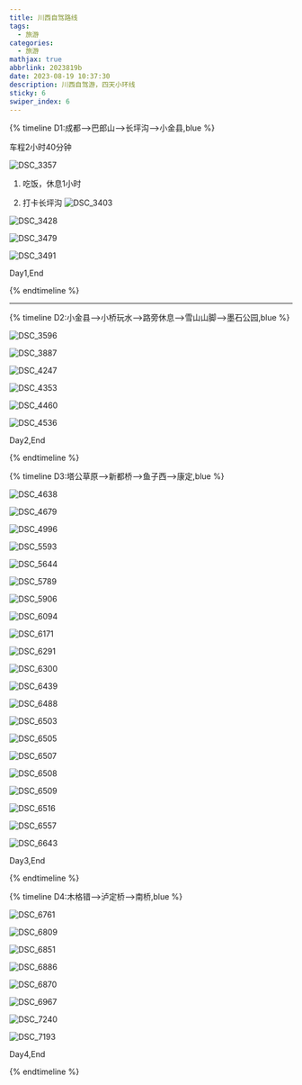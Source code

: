 ```yaml
---
title: 川西自驾路线
tags:
  - 旅游
categories:
  - 旅游
mathjax: true
abbrlink: 2023819b
date: 2023-08-19 10:37:30
description: 川西自驾游，四天小环线
sticky: 6
swiper_index: 6
---
```


{% timeline D1:成都-->巴郎山-->长坪沟-->小金县,blue %}

<!-- timeline 2023-08-20 08:20 成都出发 -->

车程2小时40分钟

<!-- endtimeline -->

<!-- timeline 2023-08-20 13:00 巴郎山观景台 -->

![DSC_3357](https://blog.love.sc.cn/image/DSC_3357.JPG?x-image-process=style/style-bucket)

<!-- endtimeline -->

<!-- timeline 2023-08-20 13:30 到达四姑娘山 -->

1. 吃饭，休息1小时

2. 打卡长坪沟
   ![DSC_3403](https://blog.love.sc.cn/image/DSC_3403.JPG?x-image-process=style/style-bucket)

  ![DSC_3428](https://blog.love.sc.cn/image/DSC_3428.JPG?x-image-process=style/style-bucket)

  ![DSC_3479](https://blog.love.sc.cn/image/DSC_3479.JPG?x-image-process=style/style-bucket)

  ![DSC_3491](https://blog.love.sc.cn/image/DSC_3491.JPG?x-image-process=style/style-bucket)

<!-- endtimeline -->

<!-- timeline 2023-08-20 傍晚 前往小金县 -->

Day1,End

<!-- endtimeline -->

{% endtimeline %}

----------------------

{% timeline D2:小金县-->小桥玩水-->路旁休息-->雪山山脚-->墨石公园,blue %}

<!-- timeline 2023-08-20 9:00 小金县途径小桥 -->

![DSC_3596](https://blog.love.sc.cn/image/DSC_3596.JPG?x-image-process=style/style-bucket)

<!-- endtimeline -->

<!-- timeline 2023-08-21 小桥 -->

![DSC_3887](https://blog.love.sc.cn/image/DSC_3887.JPG?x-image-process=style/style-bucket)

<!-- endtimeline -->

<!-- timeline 2023-08-21 路旁风景 -->

![DSC_4247](https://blog.love.sc.cn/image/DSC_4247.JPG?x-image-process=style/style-bucket)

<!-- endtimeline -->

<!-- timeline 2023-08-21 雪山脚下 -->

![DSC_4353](https://blog.love.sc.cn/image/DSC_4353.JPG?x-image-process=style/style-bucket)

<!-- endtimeline -->

<!-- timeline 2023-08-20 墨石公园 -->

![DSC_4460](https://blog.love.sc.cn/image/DSC_4460.JPG?x-image-process=style/style-bucket)

![DSC_4536](https://blog.love.sc.cn/image/DSC_4536.JPG?x-image-process=style/style-bucket)

<!-- endtimeline -->

<!-- timeline 2023-08-21 塔公草原旁住宿 -->

Day2,End

<!-- endtimeline -->

{% endtimeline %}

{% timeline D3:塔公草原-->新都桥-->鱼子西-->康定,blue %}

<!-- timeline 2023-08-22 9:30 塔公草原 -->

![DSC_4638](https://blog.love.sc.cn/image/DSC_4638.JPG?x-image-process=style/style-bucket)

![DSC_4679](https://blog.love.sc.cn/image/DSC_4679.JPG?x-image-process=style/style-bucket)

![DSC_4996](https://blog.love.sc.cn/image/DSC_4996.JPG?x-image-process=style/style-bucket)

![DSC_5593](https://blog.love.sc.cn/image/DSC_5593.JPG?x-image-process=style/style-bucket)

<!-- endtimeline -->

<!-- timeline 2023-08-22 12:30 新都桥 -->

![DSC_5644](https://blog.love.sc.cn/image/DSC_5644.JPG?x-image-process=style/style-bucket)

<!-- endtimeline -->

<!-- timeline 2023-08-22 鱼子西 -->

![DSC_5789](https://blog.love.sc.cn/image/DSC_5789.JPG?x-image-process=style/style-bucket)

![DSC_5906](https://blog.love.sc.cn/image/DSC_5906.JPG?x-image-process=style/style-bucket)

![DSC_6094](https://blog.love.sc.cn/image/DSC_6094.JPG?x-image-process=style/style-bucket)

![DSC_6171](https://blog.love.sc.cn/image/DSC_6171.JPG?x-image-process=style/style-bucket)

![DSC_6291](https://blog.love.sc.cn/image/DSC_6291.JPG?x-image-process=style/style-bucket)

![DSC_6300](https://blog.love.sc.cn/image/DSC_6300.JPG?x-image-process=style/style-bucket)

<!-- endtimeline -->

<!-- timeline 2023-08-22 流水 -->

![DSC_6439](https://blog.love.sc.cn/image/DSC_6439.JPG?x-image-process=style/style-bucket)

![DSC_6488](https://blog.love.sc.cn/image/DSC_6488.JPG?x-image-process=style/style-bucket)

<!-- endtimeline -->

<!-- timeline 2023-08-22 逗土拨鼠，吹蒲公英 -->

![DSC_6503](https://blog.love.sc.cn/image/DSC_6503.JPG?x-image-process=style/style-bucket)

![DSC_6505](https://blog.love.sc.cn/image/DSC_6505.JPG?x-image-process=style/style-bucket)

![DSC_6507](https://blog.love.sc.cn/image/DSC_6507.JPG?x-image-process=style/style-bucket)

![DSC_6508](https://blog.love.sc.cn/image/DSC_6508.JPG?x-image-process=style/style-bucket)

![DSC_6509](https://blog.love.sc.cn/image/DSC_6509.JPG?x-image-process=style/style-bucket)

![DSC_6516](https://blog.love.sc.cn/image/DSC_6516.JPG?x-image-process=style/style-bucket)

<!-- endtimeline -->

<!-- timeline 2023-08-22 康定·七夕夜 -->

![DSC_6557](https://blog.love.sc.cn/image/DSC_6557.JPG?x-image-process=style/style-bucket)

![DSC_6643](https://blog.love.sc.cn/image/DSC_6643.JPG?x-image-process=style/style-bucket)

<!-- endtimeline -->

<!-- timeline 2023-08-23 Day3休息 -->

Day3,End

<!-- endtimeline -->

{% endtimeline %}

{% timeline D4:木格错-->泸定桥-->南桥,blue %}

<!-- timeline 2023-08-23 10:00 木格错 -->

![DSC_6761](https://blog.love.sc.cn/image/DSC_6761.JPG?x-image-process=style/style-bucket)

![DSC_6809](https://blog.love.sc.cn/image/DSC_6809.JPG?x-image-process=style/style-bucket)

<!-- endtimeline -->

<!-- timeline 2023-08-23 12:00 泸定桥对面寺庙 -->

![DSC_6851](https://blog.love.sc.cn/image/DSC_6851.JPG?x-image-process=style/style-bucket)

![DSC_6886](https://blog.love.sc.cn/image/DSC_6886.JPG?x-image-process=style/style-bucket)

<!-- endtimeline -->

<!-- timeline 2023-08-23 远观泸定桥 -->

![DSC_6870](https://blog.love.sc.cn/image/DSC_6870.JPG?x-image-process=style/style-bucket)

![DSC_6967](https://blog.love.sc.cn/image/DSC_6967.JPG?x-image-process=style/style-bucket)

<!-- endtimeline -->

<!-- timeline 2023-08-23 都江堰南桥 -->

![DSC_7240](https://blog.love.sc.cn/image/DSC_7240.JPG?x-image-process=style/style-bucket)

![DSC_7193](https://blog.love.sc.cn/image/DSC_7193.JPG?x-image-process=style/style-bucket)

<!-- endtimeline -->

<!-- timeline 2023-08-23 back 成都 -->

Day4,End

<!-- endtimeline -->

{% endtimeline %}


